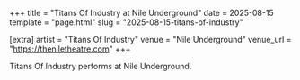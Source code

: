 +++
title = "Titans Of Industry at Nile Underground"
date = 2025-08-15
template = "page.html"
slug = "2025-08-15-titans-of-industry"

[extra]
artist = "Titans Of Industry"
venue = "Nile Underground"
venue_url = "https://theniletheatre.com"
+++

Titans Of Industry performs at Nile Underground.
